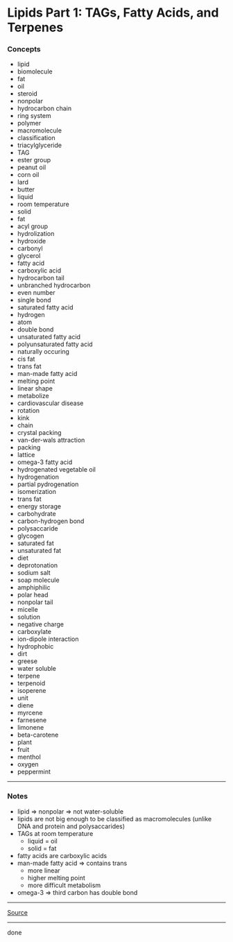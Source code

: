 # Lipids Part 1: TAGs, Fatty Acids, and Terpenes

### Concepts

- lipid
- biomolecule
- fat
- oil
- steroid
- nonpolar
- hydrocarbon chain
- ring system
- polymer
- macromolecule
- classification
- triacylglyceride
- TAG
- ester group
- peanut oil
- corn oil
- lard
- butter
- liquid
- room temperature
- solid
- fat
- acyl group
- hydrolization
- hydroxide
- carbonyl
- glycerol
- fatty acid
- carboxylic acid
- hydrocarbon tail
- unbranched hydrocarbon
- even number
- single bond
- saturated fatty acid
- hydrogen
- atom
- double bond
- unsaturated fatty acid
- polyunsaturated fatty acid
- naturally occuring
- cis fat
- trans fat
- man-made fatty acid
- melting point
- linear shape
- metabolize
- cardiovascular disease
- rotation
- kink
- chain
- crystal packing
- van-der-wals attraction
- packing
- lattice
- omega-3 fatty acid
- hydrogenated vegetable oil
- hydrogenation
- partial pydrogenation
- isomerization
- trans fat
- energy storage
- carbohydrate
- carbon-hydrogen bond
- polysaccaride
- glycogen
- saturated fat
- unsaturated fat
- diet
- deprotonation
- sodium salt
- soap molecule
- amphiphilic
- polar head
- nonpolar tail
- micelle
- solution
- negative charge
- carboxylate
- ion-dipole interaction
- hydrophobic
- dirt
- greese
- water soluble
- terpene
- terpenoid
- isoperene
- unit
- diene
- myrcene
- farnesene
- limonene
- beta-carotene
- plant
- fruit
- menthol
- oxygen
- peppermint

---

### Notes

- lipid => nonpolar => not water-soluble
- lipids are not big enough to be classified as macromolecules (unlike DNA and protein and polysaccarides)
- TAGs at room temperature
    - liquid = oil
    - solid = fat
- fatty acids are carboxylic acids
- man-made fatty acid => contains trans
    - more linear
    - higher melting point
    - more difficult metabolism
- omega-3 => third carbon has double bond

---

[Source](https://youtu.be/kNDh1Ba0U9k)

---

done
